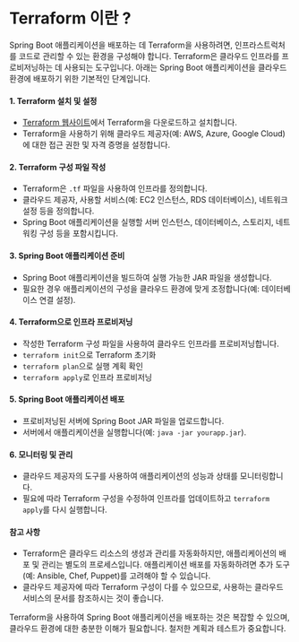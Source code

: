 # Terraform 이란 ?

Spring Boot 애플리케이션을 배포하는 데 Terraform을 사용하려면, 인프라스트럭처를 코드로 관리할 수 있는 환경을 구성해야 합니다. Terraform은 클라우드 인프라를 프로비저닝하는 데 사용되는 도구입니다. 아래는 Spring Boot 애플리케이션을 클라우드 환경에 배포하기 위한 기본적인 단계입니다.

#### 1. Terraform 설치 및 설정

* [Terraform 웹사이트](https://www.terraform.io/downloads.html)에서 Terraform을 다운로드하고 설치합니다.
* Terraform을 사용하기 위해 클라우드 제공자(예: AWS, Azure, Google Cloud)에 대한 접근 권한 및 자격 증명을 설정합니다.

#### 2. Terraform 구성 파일 작성

* Terraform은 `.tf` 파일을 사용하여 인프라를 정의합니다.
* 클라우드 제공자, 사용할 서비스(예: EC2 인스턴스, RDS 데이터베이스), 네트워크 설정 등을 정의합니다.
* Spring Boot 애플리케이션을 실행할 서버 인스턴스, 데이터베이스, 스토리지, 네트워킹 구성 등을 포함시킵니다.

#### 3. Spring Boot 애플리케이션 준비

* Spring Boot 애플리케이션을 빌드하여 실행 가능한 JAR 파일을 생성합니다.
* 필요한 경우 애플리케이션의 구성을 클라우드 환경에 맞게 조정합니다(예: 데이터베이스 연결 설정).

#### 4. Terraform으로 인프라 프로비저닝

* 작성한 Terraform 구성 파일을 사용하여 클라우드 인프라를 프로비저닝합니다.
* `terraform init`으로 Terraform 초기화
* `terraform plan`으로 실행 계획 확인
* `terraform apply`로 인프라 프로비저닝

#### 5. Spring Boot 애플리케이션 배포

* 프로비저닝된 서버에 Spring Boot JAR 파일을 업로드합니다.
* 서버에서 애플리케이션을 실행합니다(예: `java -jar yourapp.jar`).

#### 6. 모니터링 및 관리

* 클라우드 제공자의 도구를 사용하여 애플리케이션의 성능과 상태를 모니터링합니다.
* 필요에 따라 Terraform 구성을 수정하여 인프라를 업데이트하고 `terraform apply`를 다시 실행합니다.

#### 참고 사항

* Terraform은 클라우드 리소스의 생성과 관리를 자동화하지만, 애플리케이션의 배포 및 관리는 별도의 프로세스입니다. 애플리케이션 배포를 자동화하려면 추가 도구(예: Ansible, Chef, Puppet)를 고려해야 할 수 있습니다.
* 클라우드 제공자에 따라 Terraform 구성이 다를 수 있으므로, 사용하는 클라우드 서비스의 문서를 참조하시는 것이 좋습니다.

Terraform을 사용하여 Spring Boot 애플리케이션을 배포하는 것은 복잡할 수 있으며, 클라우드 환경에 대한 충분한 이해가 필요합니다. 철저한 계획과 테스트가 중요합니다.
